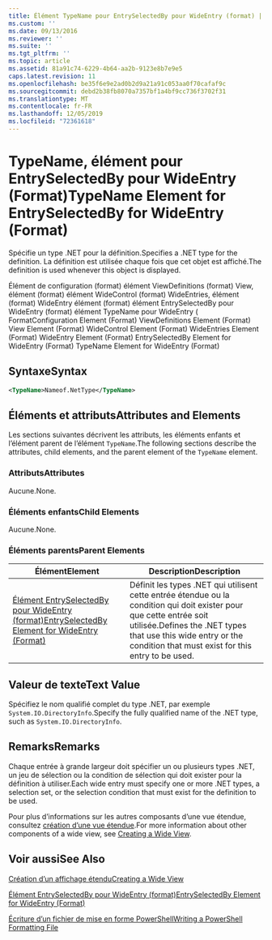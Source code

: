 ```yaml
---
title: Élément TypeName pour EntrySelectedBy pour WideEntry (format) | Microsoft Docs
ms.custom: ''
ms.date: 09/13/2016
ms.reviewer: ''
ms.suite: ''
ms.tgt_pltfrm: ''
ms.topic: article
ms.assetid: 81a91c74-6229-4b64-aa2b-9123e8b7e9e5
caps.latest.revision: 11
ms.openlocfilehash: be35f6e9e2ad0b2d9a21a91c053aa0f70cafaf9c
ms.sourcegitcommit: debd2b38fb8070a7357bf1a4bf9cc736f3702f31
ms.translationtype: MT
ms.contentlocale: fr-FR
ms.lasthandoff: 12/05/2019
ms.locfileid: "72361618"
---
```

# <a name="typename-element-for-entryselectedby-for-wideentry-format"></a><span data-ttu-id="c36dc-102">TypeName, élément pour EntrySelectedBy pour WideEntry (Format)</span><span class="sxs-lookup"><span data-stu-id="c36dc-102">TypeName Element for EntrySelectedBy for WideEntry (Format)</span></span>

<span data-ttu-id="c36dc-103">Spécifie un type .NET pour la définition.</span><span class="sxs-lookup"><span data-stu-id="c36dc-103">Specifies a .NET type for the definition.</span></span> <span data-ttu-id="c36dc-104">La définition est utilisée chaque fois que cet objet est affiché.</span><span class="sxs-lookup"><span data-stu-id="c36dc-104">The definition is used whenever this object is displayed.</span></span>

<span data-ttu-id="c36dc-105">Élément de configuration (format) élément ViewDefinitions (format) View, élément (format) élément WideControl (format) WideEntries, élément (format) WideEntry élément (format) élément EntrySelectedBy pour WideEntry (format) élément TypeName pour WideEntry ( Format</span><span class="sxs-lookup"><span data-stu-id="c36dc-105">Configuration Element (Format) ViewDefinitions Element (Format) View Element (Format) WideControl Element (Format) WideEntries Element (Format) WideEntry Element (Format) EntrySelectedBy Element for WideEntry (Format) TypeName Element for WideEntry (Format)</span></span>

## <a name="syntax"></a><span data-ttu-id="c36dc-106">Syntaxe</span><span class="sxs-lookup"><span data-stu-id="c36dc-106">Syntax</span></span>

```xml
<TypeName>Nameof.NetType</TypeName>
```

## <a name="attributes-and-elements"></a><span data-ttu-id="c36dc-107">Éléments et attributs</span><span class="sxs-lookup"><span data-stu-id="c36dc-107">Attributes and Elements</span></span>

<span data-ttu-id="c36dc-108">Les sections suivantes décrivent les attributs, les éléments enfants et l’élément parent de l’élément `TypeName`.</span><span class="sxs-lookup"><span data-stu-id="c36dc-108">The following sections describe the attributes, child elements, and the parent element of the `TypeName` element.</span></span>

### <a name="attributes"></a><span data-ttu-id="c36dc-109">Attributs</span><span class="sxs-lookup"><span data-stu-id="c36dc-109">Attributes</span></span>

<span data-ttu-id="c36dc-110">Aucune.</span><span class="sxs-lookup"><span data-stu-id="c36dc-110">None.</span></span>

### <a name="child-elements"></a><span data-ttu-id="c36dc-111">Éléments enfants</span><span class="sxs-lookup"><span data-stu-id="c36dc-111">Child Elements</span></span>

<span data-ttu-id="c36dc-112">Aucune.</span><span class="sxs-lookup"><span data-stu-id="c36dc-112">None.</span></span>

### <a name="parent-elements"></a><span data-ttu-id="c36dc-113">Éléments parents</span><span class="sxs-lookup"><span data-stu-id="c36dc-113">Parent Elements</span></span>

|<span data-ttu-id="c36dc-114">Élément</span><span class="sxs-lookup"><span data-stu-id="c36dc-114">Element</span></span>|<span data-ttu-id="c36dc-115">Description</span><span class="sxs-lookup"><span data-stu-id="c36dc-115">Description</span></span>|
|-------------|-----------------|
|[<span data-ttu-id="c36dc-116">Élément EntrySelectedBy pour WideEntry (format)</span><span class="sxs-lookup"><span data-stu-id="c36dc-116">EntrySelectedBy Element for WideEntry (Format)</span></span>](./entryselectedby-element-for-wideentry-format.md)|<span data-ttu-id="c36dc-117">Définit les types .NET qui utilisent cette entrée étendue ou la condition qui doit exister pour que cette entrée soit utilisée.</span><span class="sxs-lookup"><span data-stu-id="c36dc-117">Defines the .NET types that use this wide entry or the condition that must exist for this entry to be used.</span></span>|

## <a name="text-value"></a><span data-ttu-id="c36dc-118">Valeur de texte</span><span class="sxs-lookup"><span data-stu-id="c36dc-118">Text Value</span></span>

<span data-ttu-id="c36dc-119">Spécifiez le nom qualifié complet du type .NET, par exemple `System.IO.DirectoryInfo`.</span><span class="sxs-lookup"><span data-stu-id="c36dc-119">Specify the fully qualified name of the .NET type, such as `System.IO.DirectoryInfo`.</span></span>

## <a name="remarks"></a><span data-ttu-id="c36dc-120">Remarks</span><span class="sxs-lookup"><span data-stu-id="c36dc-120">Remarks</span></span>

<span data-ttu-id="c36dc-121">Chaque entrée à grande largeur doit spécifier un ou plusieurs types .NET, un jeu de sélection ou la condition de sélection qui doit exister pour la définition à utiliser.</span><span class="sxs-lookup"><span data-stu-id="c36dc-121">Each wide entry must specify one or more .NET types, a selection set, or the selection condition that must exist for the definition to be used.</span></span>

<span data-ttu-id="c36dc-122">Pour plus d’informations sur les autres composants d’une vue étendue, consultez [création d’une vue étendue](./creating-a-wide-view.md).</span><span class="sxs-lookup"><span data-stu-id="c36dc-122">For more information about other components of a wide view, see [Creating a Wide View](./creating-a-wide-view.md).</span></span>

## <a name="see-also"></a><span data-ttu-id="c36dc-123">Voir aussi</span><span class="sxs-lookup"><span data-stu-id="c36dc-123">See Also</span></span>

[<span data-ttu-id="c36dc-124">Création d’un affichage étendu</span><span class="sxs-lookup"><span data-stu-id="c36dc-124">Creating a Wide View</span></span>](./creating-a-wide-view.md)

[<span data-ttu-id="c36dc-125">Élément EntrySelectedBy pour WideEntry (format)</span><span class="sxs-lookup"><span data-stu-id="c36dc-125">EntrySelectedBy Element for WideEntry (Format)</span></span>](./entryselectedby-element-for-wideentry-format.md)

[<span data-ttu-id="c36dc-126">Écriture d’un fichier de mise en forme PowerShell</span><span class="sxs-lookup"><span data-stu-id="c36dc-126">Writing a PowerShell Formatting File</span></span>](./writing-a-powershell-formatting-file.md)
